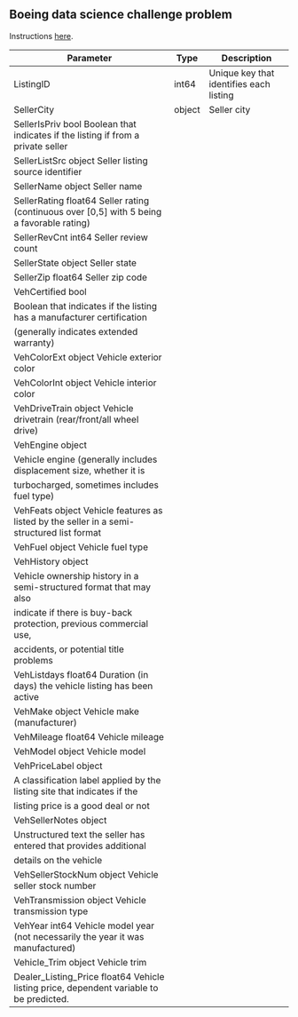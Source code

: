 Boeing data science challenge problem
---

Instructions [here](./Boeing%20Data%20Science%20Challenge%20Problem%20Instructions.pdf).


| Parameter | Type |  Description|
| --- | --- | --- |
| ListingID  | int64  | Unique key that identifies each listing| 
|SellerCity |object |Seller city|
|SellerIsPriv bool Boolean that indicates if the listing if from a private seller
|SellerListSrc object Seller listing source identifier
|SellerName object Seller name
|SellerRating float64 Seller rating (continuous over [0,5] with 5 being a favorable rating)
|SellerRevCnt int64 Seller review count
|SellerState object Seller state
|SellerZip float64 Seller zip code
|VehCertified bool
|Boolean that indicates if the listing has a manufacturer certification
|(generally indicates extended warranty)
|VehColorExt object Vehicle exterior color
|VehColorInt object Vehicle interior color
|VehDriveTrain object Vehicle drivetrain (rear/front/all wheel drive)
|VehEngine object
|Vehicle engine (generally includes displacement size, whether it is
|turbocharged, sometimes includes fuel type)
|VehFeats object Vehicle features as listed by the seller in a semi-structured list format
|VehFuel object Vehicle fuel type
|VehHistory object
|Vehicle ownership history in a semi-structured format that may also
|indicate if there is buy-back protection, previous commercial use,
|accidents, or potential title problems
|VehListdays float64 Duration (in days) the vehicle listing has been active
|VehMake object Vehicle make (manufacturer)
|VehMileage float64 Vehicle mileage
|VehModel object Vehicle model
|VehPriceLabel object
|A classification label applied by the listing site that indicates if the
|listing price is a good deal or not
|VehSellerNotes object
|Unstructured text the seller has entered that provides additional
|details on the vehicle
|VehSellerStockNum object Vehicle seller stock number
|VehTransmission object Vehicle transmission type
|VehYear int64 Vehicle model year (not necessarily the year it was manufactured)
|Vehicle_Trim object Vehicle trim
|Dealer_Listing_Price float64 Vehicle listing price, dependent variable to be predicted.
